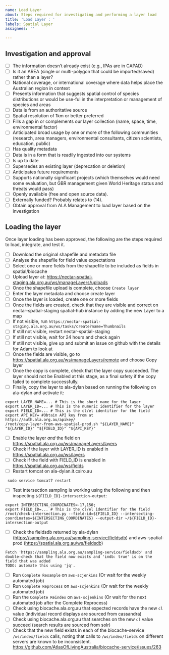 ```yaml
---
name: Load Layer
about: Steps required for investigating and performing a layer load
title: 'Load Layer : '
labels: Spatial Layer
assignees: ''

---
```


## Investigation and approval

- [ ] The information doesn’t already exist (e.g., IPAs are in CAPAD)
- [ ] Is it an AREA (single or multi-polygon that could be imported/saved) rather than a layer?
- [ ] National coverage, or international coverage where data helps place the Australian region in context
- [ ] Presents information that suggests spatial control of species distributions or would be use-ful in the interpretation or management of species and areas
- [ ] Data is from an authoritative source
- [ ] Spatial resolution of 1km or better preferred
- [ ] Fills a gap in or complements our layer collection (name, space, time, environmental factor)
- [ ] Anticipated broad usage by one or more of the following communities (research, area managers, environmental consultants, citizen scientists, education, public)
- [ ] Has quality metadata
- [ ] Data is in a form that is readily ingested into our systems
- [ ] Is up to date
- [ ] Supersedes an existing layer (deprecation or deletion)
- [ ] Anticipates future requirements
- [ ] Supports nationally significant projects (which themselves would need some evaluation, but GBR management given World Heritage status and threats would pass)
- [ ] Openly available (free and open source data).
- [ ] Externally funded? Probably relates to (14).
- [ ] Obtain approval from ALA Management to load layer based on the investigation

## Loading the layer

Once layer loading has been approved, the following are the steps required to load, integrate, and test it.

- [ ] Download the original shapefile and metadata file
- [ ] Analyse the shapefile for field value expectations
- [ ] Select one or more fields from the shapefile to be included as fields in spatial/biocache
- [ ] Upload layer at: https://nectar-spatial-staging.ala.org.au/ws/manageLayers/uploads
- [ ] Once the shapefile upload is complete, choose `Create layer`
- [ ] Enter the layer metadata and choose create layer
- [ ] Once the layer is loaded, create one or more fields
- [ ] Once the fields are created, check that they are visible and correct on nectar-spatial-staging spatial-hub instance by adding the new Layer to a map
- [ ] If not visible, run `https://nectar-spatial-staging.ala.org.au/ws/tasks/create?name=Thumbnails`
- [ ] If still not visible, restart nectar-spatial-staging
- [ ] If still not visible, wait for 24 hours and check again
- [ ] If still not visible, give up and submit an issue on github with the details for Adam to look at
- [ ] Once the fields are visible, go to https://spatial.ala.org.au/ws/manageLayers/remote and choose Copy layer
- [ ] Once the copy is complete, check that the layer copy succeeded. The layer should not be Enabled at this stage, as a final safety if the copy failed to complete successfully.
- [ ] Finally, copy the layer to ala-dylan based on running the following on ala-dylan and activate it:
```
export LAYER_NAME=... # This is the short name for the layer
export LAYER_ID=... # This is the numeric identifier for the layer
export FIELD_ID=... # This is the cl/el identifier for the field
export API_KEY= #Obtain API key from at https://auth.ala.org.au/apikey/
/root/copy-layer-from-aws-spatial-prod.sh "${LAYER_NAME}" "${LAYER_ID}" "${FIELD_ID}" "${API_KEY}"
```
- [ ] Enable the layer *and* the field on https://spatial.ala.org.au/ws/manageLayers/layers
- [ ] Check if the layer with LAYER_ID is enabled in https://spatial.ala.org.au/ws/layers
- [ ] Check if the field with FIELD_ID is enabled in https://spatial.ala.org.au/ws/fields
- [ ] Restart tomcat on ala-dylan.it.csiro.au
```
 sudo service tomcat7 restart
```
- [ ] Test intersection sampling is working using the following and then inspecting `${FIELD_ID}-intersection-output`:
```
export INTERSECTING_COORDINATES=-17,150;
export FIELD_ID=... # This is the cl/el identifier for the field
/root/check-intersection.py --field-id=${FIELD_ID} --intersecting-coordinates=${INTERSECTING_COORDINATES} --output-dir ~/${FIELD_ID}-intersection-output
```
- [ ] Check the fieldsdb returned by ala-dylan (https://sampling.ala.org.au/sampling-service/fieldsdb) and aws-spatial-prod (https://spatial.ala.org.au/ws/fieldsdb)
```
Fetch 'https://sampling.ala.org.au/sampling-service/fieldsdb' and double-check that the field now exists and 'indb: true' is on the field that was added
TODO: automate this using 'jq'.
```
- [ ] Run `Complete Resample` on `aws-scjenkins` (Or wait for the weekly automated job)
- [ ] Run `Complete Reprocess` on `aws-scjenkins` (Or wait for the weekly automated job)
- [ ] Run the `Complete Reindex` on `aws-scjenkins` (Or wait for the next automated job after the Complete Reprocess)
- [ ] Check using biocache.ala.org.au that expected records have the new `cl` value (individual record displays are sourced from cassandra)
- [ ] Check using biocache.ala.org.au that searches on the new `cl` value succeed (search results are sourced from solr)
- [ ] Check that the new field exists in each of the biocache-service `/ws/index/fields` calls, noting that calls to `/ws/index/fields` on different servers are known to be inconsistent. https://github.com/AtlasOfLivingAustralia/biocache-service/issues/263
